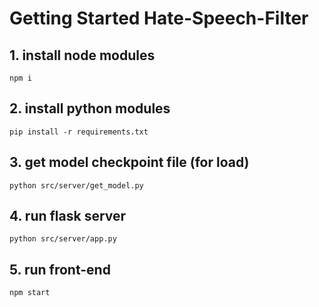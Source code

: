 # Getting Started Hate-Speech-Filter
## 1. install node modules
```
npm i
```
## 2. install python modules
```
pip install -r requirements.txt
```
## 3. get model checkpoint file (for load)
```
python src/server/get_model.py
```
## 4. run flask server
```
python src/server/app.py
```
## 5. run front-end
```
npm start
```